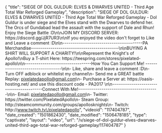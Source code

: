 {
    "title": "SIEGE OF DOL GULDUR: ELVES & DWARVES  UNITED - Third Age Total War Reforged Gameplay",
    "description": "SIEGE OF DOL GULDUR: ELVES & DWARVES  UNITED - Third Age Total War Reforged Gameplay - Dol Guldur is under siege and the Elves stand with the Dwarves to defend her. The Orcs of Gundabad lead the assault with the support of Dale and Rhun! Enjoy the Siege Battle :D\n\nJOIN MY DISCORD SERVER: https:\/\/discord.gg\/JjR7UR3\n\nIf you enjoyed the video don't forget to Like and Leave a comment :D\n\n-----------------------------------------PA Merchandise---------------------------------------------\n\nBUYING A SHIRT WILL SUPPORT A CHARITY!\n\nRepresent the Knight's of Apollo!\nBuy a T-shirt Here: https:\/\/teespring.com\/stores\/pixelated-apollo\n\n----------------------------------How You Can Support Me! -----------------------------------\n\n- Like, share and leave a comment :D\n- Turn OFF adblock or whitelist my channel\n- Send me a GREAT battle Replay: pixelatedapollo@gmail.com\n- Purchase a Server at: https:\/\/oasis-hosting.net\/ and use this discount code - PA2017 \n\n------------------------------------------Connect With Me!-----------------------------------------\n\n- Email: pixelatedapollo@gmail.com\n- Twitter: https:\/\/twitter.com\/PixelatedApollo\n- Steam Group:  http:\/\/steamcommunity.com\/groups\/apollosknights\n- Twitch: http:\/\/www.twitch.tv\/pixelatedapollo",
    "videoid": "117404787",
    "date_created": "1501862430",
    "date_modified": "1506478185",
    "type": "captivate",
    "layout": "video",
    "url": "\/v\/siege-of-dol-guldur-elves-dwarves-united-third-age-total-war-reforged-gameplay\/117404787"
}